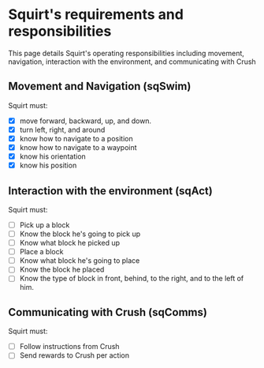 # Squirt's requirements and responsibilities
This page details Squirt's operating responsibilities including movement, navigation, interaction with the environment, and communicating with Crush

## Movement and Navigation (sqSwim)
Squirt must: 
- [x] move forward, backward, up, and down. 
- [x] turn left, right, and around
- [x] know how to navigate to a position
- [x] know how to navigate to a waypoint
- [x] know his orientation
- [x] know his position

## Interaction with the environment (sqAct)
Squirt must:
- [ ] Pick up a block
- [ ] Know the block he's going to pick up
- [ ] Know what block he picked up
- [ ] Place a block
- [ ] Know what block he's going to place
- [ ] Know the block he placed
- [ ] Know the type of block in front, behind, to the right, and to the left of him.

## Communicating with Crush (sqComms)
Squirt must:
- [ ] Follow instructions from Crush
- [ ] Send rewards to Crush per action
